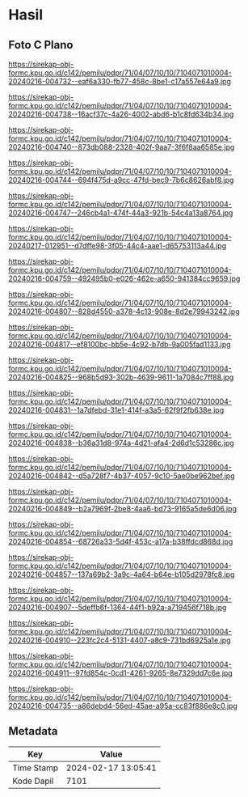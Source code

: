 # Hasil

## Foto C Plano

https://sirekap-obj-formc.kpu.go.id/c142/pemilu/pdpr/71/04/07/10/10/7104071010004-20240216-004732--eaf6a330-fb77-458c-8be1-c17a557e64a9.jpg

https://sirekap-obj-formc.kpu.go.id/c142/pemilu/pdpr/71/04/07/10/10/7104071010004-20240216-004738--16acf37c-4a26-4002-abd6-b1c8fd634b34.jpg

https://sirekap-obj-formc.kpu.go.id/c142/pemilu/pdpr/71/04/07/10/10/7104071010004-20240216-004740--873db088-2328-402f-9aa7-3f6f8aa6585e.jpg

https://sirekap-obj-formc.kpu.go.id/c142/pemilu/pdpr/71/04/07/10/10/7104071010004-20240216-004744--694f475d-a9cc-47fd-bec9-7b6c8626abf8.jpg

https://sirekap-obj-formc.kpu.go.id/c142/pemilu/pdpr/71/04/07/10/10/7104071010004-20240216-004747--246cb4a1-474f-44a3-921b-54c4a13a8764.jpg

https://sirekap-obj-formc.kpu.go.id/c142/pemilu/pdpr/71/04/07/10/10/7104071010004-20240217-012951--d7dffe98-3f05-44c4-aae1-d65753113a44.jpg

https://sirekap-obj-formc.kpu.go.id/c142/pemilu/pdpr/71/04/07/10/10/7104071010004-20240216-004759--492495b0-e026-462e-a650-941384cc9659.jpg

https://sirekap-obj-formc.kpu.go.id/c142/pemilu/pdpr/71/04/07/10/10/7104071010004-20240216-004807--828d4550-a378-4c13-908e-8d2e79943242.jpg

https://sirekap-obj-formc.kpu.go.id/c142/pemilu/pdpr/71/04/07/10/10/7104071010004-20240216-004817--ef8100bc-bb5e-4c92-b7db-9a005fad1133.jpg

https://sirekap-obj-formc.kpu.go.id/c142/pemilu/pdpr/71/04/07/10/10/7104071010004-20240216-004825--968b5d93-302b-4639-9611-1a7084c7ff88.jpg

https://sirekap-obj-formc.kpu.go.id/c142/pemilu/pdpr/71/04/07/10/10/7104071010004-20240216-004831--1a7dfebd-31e1-414f-a3a5-62f9f2fb638e.jpg

https://sirekap-obj-formc.kpu.go.id/c142/pemilu/pdpr/71/04/07/10/10/7104071010004-20240216-004838--b36a31d8-974a-4d21-afa4-2d6d1c53286c.jpg

https://sirekap-obj-formc.kpu.go.id/c142/pemilu/pdpr/71/04/07/10/10/7104071010004-20240216-004842--d5a728f7-4b37-4057-9c10-5ae0be962bef.jpg

https://sirekap-obj-formc.kpu.go.id/c142/pemilu/pdpr/71/04/07/10/10/7104071010004-20240216-004849--b2a7969f-2be8-4aa6-bd73-9165a5de6d06.jpg

https://sirekap-obj-formc.kpu.go.id/c142/pemilu/pdpr/71/04/07/10/10/7104071010004-20240216-004854--68726a33-5d4f-453c-a17a-b38ffdcd868d.jpg

https://sirekap-obj-formc.kpu.go.id/c142/pemilu/pdpr/71/04/07/10/10/7104071010004-20240216-004857--137a69b2-3a9c-4a64-b64e-b105d2978fc8.jpg

https://sirekap-obj-formc.kpu.go.id/c142/pemilu/pdpr/71/04/07/10/10/7104071010004-20240216-004907--5deffb6f-1364-44f1-b92a-a719456f718b.jpg

https://sirekap-obj-formc.kpu.go.id/c142/pemilu/pdpr/71/04/07/10/10/7104071010004-20240216-004910--223fc2c4-5131-4407-a8c9-731bd6925a1e.jpg

https://sirekap-obj-formc.kpu.go.id/c142/pemilu/pdpr/71/04/07/10/10/7104071010004-20240216-004911--97fd854c-0cd1-4261-9265-8e7329dd7c6e.jpg

https://sirekap-obj-formc.kpu.go.id/c142/pemilu/pdpr/71/04/07/10/10/7104071010004-20240216-004735--a86debd4-56ed-45ae-a95a-cc83f886e8c0.jpg


## Metadata

| Key        | Value               |
| ---------- | ------------------- |
| Time Stamp | 2024-02-17 13:05:41 |
| Kode Dapil | 7101                |



